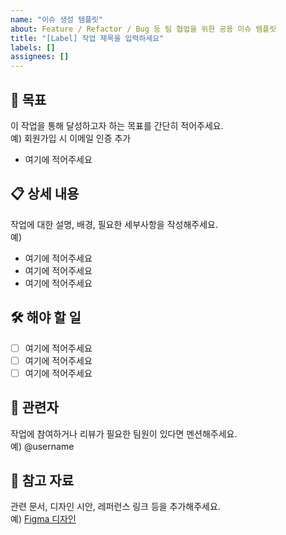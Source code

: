 ```yaml
---
name: "이슈 생성 템플릿"
about: Feature / Refactor / Bug 등 팀 협업을 위한 공용 이슈 템플릿
title: "[Label] 작업 제목을 입력하세요"
labels: []
assignees: []
---
```


## 🎯 목표
이 작업을 통해 달성하고자 하는 목표를 간단히 적어주세요.  
예) 회원가입 시 이메일 인증 추가
- 여기에 적어주세요

## 📋 상세 내용
작업에 대한 설명, 배경, 필요한 세부사항을 작성해주세요.  
예)
- 여기에 적어주세요
- 여기에 적어주세요
- 여기에 적어주세요

## 🛠️ 해야 할 일
- [ ] 여기에 적어주세요
- [ ] 여기에 적어주세요
- [ ] 여기에 적어주세요

## 👥 관련자
작업에 참여하거나 리뷰가 필요한 팀원이 있다면 멘션해주세요.  
예) @username

## 🔗 참고 자료
관련 문서, 디자인 시안, 레퍼런스 링크 등을 추가해주세요.  
예) [Figma 디자인](https://...)
